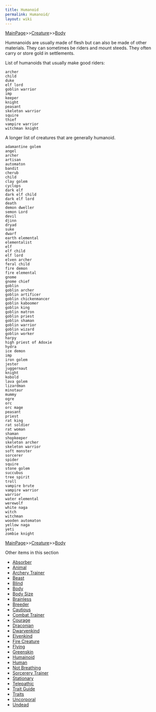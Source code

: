 ```yaml
---
title: Humanoid
permalink: Humanoid/
layout: wiki
---
```


[MainPage](/keeperrl_wiki/ "wikilink")>>[Creature](/keeperrl_wiki/Creature "wikilink")>>[Body](/keeperrl_wiki/Body "wikilink")

Humnanoids are usually made of flesh but can also be made of other materials. They can sometimes be riders and mount steeds. They often carry or store gold in settlements.

List of humanoids that usually make good riders:

	archer 
	child 
	duke 
	elf lord 
	goblin warrior 
	imp 
	keeper
	knight 
	peasant 
	skeleton warrior 
	squire 
	thief 
	vampire warrior 
	witchman knight
	
A longer list of creatures that are generally humanoid.

	adamantine golem 
	angel 
	archer 
	artisan 
	automaton 
	bandit 
	cherub 
	child 
	clay golem 
	cyclops 
	dark elf 
	dark elf child 
	dark elf lord 
	death 
	demon dweller 
	semon Lord 
	devil 
	djinn 
	dryad 
	suke 
	dwarf 
	earth elemental 
	elementalist 
	elf 
	elf child 
	elf lord 
	elven archer 
	feral child 
	fire demon 
	fire elemental 
	gnome 
	gnome chief 
	goblin 
	goblin archer 
	goblin artificer 
	goblin chickenmancer 
	goblin kaboomer 
	goblin king 
	goblin matron 
	goblin priest 
	goblin shaman 
	goblin warrior 
	goblin wizard 
	goblin worker 
	harpy 
	high priest of Adoxie 
	hydra 
	ice demon 
	imp 
	iron golem 
	jester 
	juggernaut 
	knight 
	kobold 
	lava golem 
	lizardman 
	minotaur 
	mummy 
	ogre 
	orc 
	orc mage 
	peasant 
	priest 
	rat king 
	rat soldier 
	rat woman 
	shaman 
	shopkeeper 
	skeleton archer 
	skeleton warrior 
	soft monster 
	sorcerer 
	spider 
	squire 
	stone golem 
	succubus 
	tree spirit 
	troll 
	vampire brute 
	vampire warrior 
	warrior 
	water elemental 
	werewolf 
	white naga 
	witch 
	witchman 
	wooden automaton 
	yellow naga 
	yeti 
	zombie knight

[MainPage](/keeperrl_wiki/ "wikilink")>>[Creature](/keeperrl_wiki/Creature "wikilink")>>[Body](/keeperrl_wiki/Body "wikilink")

Other items in this section
-    [Absorber](/keeperrl_wiki/Absorber "wikilink")
-    [Animal](/keeperrl_wiki/Animal "wikilink")
-    [Archery Trainer](/keeperrl_wiki/Archery_Trainer "wikilink")
-    [Beast](/keeperrl_wiki/Beast "wikilink")
-    [Blind](/keeperrl_wiki/Blind "wikilink")
-    [Body](/keeperrl_wiki/Body "wikilink")
-    [Body Size](/keeperrl_wiki/Body_Size "wikilink")
-    [Brainless](/keeperrl_wiki/Brainless "wikilink")
-    [Breeder](/keeperrl_wiki/Breeder "wikilink")
-    [Cautious](/keeperrl_wiki/Cautious "wikilink")
-    [Combat Trainer](/keeperrl_wiki/Combat_Trainer "wikilink")
-    [Courage](/keeperrl_wiki/Courage "wikilink")
-    [Draconian](/keeperrl_wiki/Draconian "wikilink")
-    [Dwarvenkind](/keeperrl_wiki/Dwarvenkind "wikilink")
-    [Elvenkind](/keeperrl_wiki/Elvenkind "wikilink")
-    [Fire Creature](/keeperrl_wiki/Fire_Creature "wikilink")
-    [Flying](/keeperrl_wiki/Flying "wikilink")
-    [Greenskin](/keeperrl_wiki/Greenskin "wikilink")
-    [Humainoid](/keeperrl_wiki/Humainoid "wikilink")
-    [Human](/keeperrl_wiki/Human "wikilink")
-    [Not Breathing](/keeperrl_wiki/Not_Breathing "wikilink")
-    [Sorcerery Trainer](/keeperrl_wiki/Sorcerery_Trainer "wikilink")
-    [Stationary](/keeperrl_wiki/Stationary "wikilink")
-    [Telepathic](/keeperrl_wiki/Telepathic "wikilink")
-    [Trait Guide](/keeperrl_wiki/Trait_Guide "wikilink")
-    [Traits](/keeperrl_wiki/Traits "wikilink")
-    [Uncorporal](/keeperrl_wiki/Uncorporal "wikilink")
-    [Undead](/keeperrl_wiki/Undead "wikilink")
